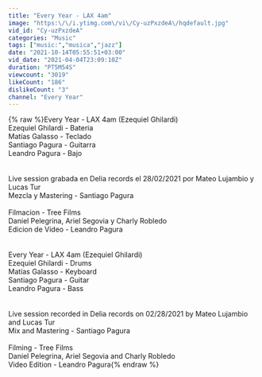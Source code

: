 ```yaml
---
title: "Every Year - LAX 4am"
image: "https:\/\/i.ytimg.com\/vi\/Cy-uzPxzdeA\/hqdefault.jpg"
vid_id: "Cy-uzPxzdeA"
categories: "Music"
tags: ["music:","musica","jazz"]
date: "2021-10-14T05:55:51+03:00"
vid_date: "2021-04-04T23:09:10Z"
duration: "PT5M54S"
viewcount: "3019"
likeCount: "186"
dislikeCount: "3"
channel: "Every Year"
---
```

{% raw %}Every Year - LAX 4am (Ezequiel Ghilardi)<br />Ezequiel Ghilardi - Bateria<br />Matías Galasso - Teclado<br />Santiago Pagura - Guitarra<br />Leandro Pagura - Bajo<br /><br /><br />Live session grabada en Delia records el 28/02/2021 por Mateo Lujambio y Lucas Tur<br />Mezcla y Mastering - Santiago Pagura<br /><br />Filmacion - Tree Films<br />Daniel Pelegrina, Ariel Segovia y Charly Robledo<br />Edicion de Video - Leandro Pagura<br /><br /><br />Every Year - LAX 4am (Ezequiel Ghilardi)<br />Ezequiel Ghilardi - Drums<br />Matías Galasso - Keyboard<br />Santiago Pagura - Guitar<br />Leandro Pagura - Bass<br /><br /><br />Live session recorded in Delia records on 02/28/2021 by Mateo Lujambio and Lucas Tur<br />Mix and Mastering - Santiago Pagura<br /><br />Filming - Tree Films<br />Daniel Pelegrina, Ariel Segovia and Charly Robledo<br />Video Edition - Leandro Pagura{% endraw %}

